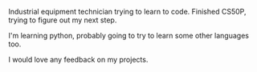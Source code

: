 Industrial equipment technician trying to learn to code. Finished CS50P, trying to figure out my next step. 

I'm learning python, probably going to try to learn some other languages too. 

I would love any feedback on my projects. 


<!--
**peanut-arbuckle22/peanut-arbuckle22** is a ✨ _special_ ✨ repository because its `README.md` (this file) appears on your GitHub profile.

Here are some ideas to get you started:

- 🔭 I’m currently working on ...
- 🌱 I’m currently learning ...
- 👯 I’m looking to collaborate on ...
- 🤔 I’m looking for help with ...
- 💬 Ask me about ...
- 📫 How to reach me: ...
- 😄 Pronouns: ...
- ⚡ Fun fact: ...
-->
